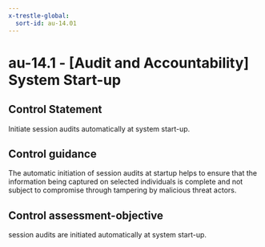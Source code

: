 ```yaml
---
x-trestle-global:
  sort-id: au-14.01
---
```


# au-14.1 - \[Audit and Accountability\] System Start-up

## Control Statement

Initiate session audits automatically at system start-up.

## Control guidance

The automatic initiation of session audits at startup helps to ensure that the information being captured on selected individuals is complete and not subject to compromise through tampering by malicious threat actors.

## Control assessment-objective

session audits are initiated automatically at system start-up.
